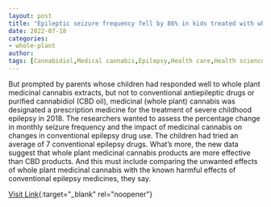 ```yaml
---
layout: post
title: "Epileptic seizure frequency fell by 86% in kids treated with whole plant medicinal cannabis"
date: 2022-07-18
categories:
- whole-plant
author: 
tags: [Cannabidiol,Medical cannabis,Epilepsy,Health care,Health sciences,Clinical medicine,Medicine,Health,Medical treatments,Medical specialties,Pharmacology,Drugs]
---
```



But prompted by parents whose children had responded well to whole plant medicinal cannabis extracts, but not to conventional antiepileptic drugs or purified cannabidiol (CBD oil), medicinal (whole plant) cannabis was designated a prescription medicine for the treatment of severe childhood epilepsy in 2018. The researchers wanted to assess the percentage change in monthly seizure frequency and the impact of medicinal cannabis on changes in conventional epilepsy drug use. The children had tried an average of 7 conventional epilepsy drugs. What’s more, the new data suggest that whole plant medicinal cannabis products are more effective than CBD products. And this must include comparing the unwanted effects of whole plant medicinal cannabis with the known harmful effects of conventional epilepsy medicines, they say.

[Visit Link](https://www.eurekalert.org/news-releases/937576){:target="_blank" rel="noopener"}


